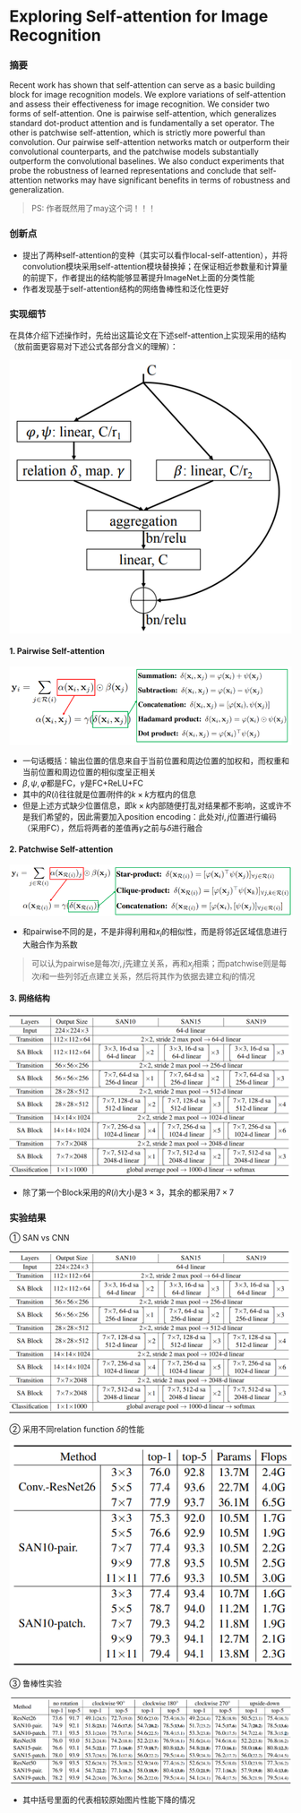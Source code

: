 # Exploring Self-attention for Image Recognition

### 摘要

Recent work has shown that self-attention can serve as a basic building block for image recognition models. We explore variations of self-attention and assess their effectiveness for image recognition. We consider two forms of self-attention. One is pairwise self-attention, which generalizes standard dot-product attention and is fundamentally a set operator. The other is patchwise self-attention, which is strictly more powerful than convolution. Our pairwise self-attention networks match or outperform their convolutional counterparts, and the patchwise models substantially outperform the convolutional baselines. We also conduct experiments that probe the robustness of learned representations and conclude that self-attention networks may have significant benefits in terms of robustness and generalization.

> PS: 作者既然用了may这个词！！！

### 创新点

- 提出了两种self-attention的变种（其实可以看作local-self-attention），并将convolution模块采用self-attention模块替换掉；在保证相近参数量和计算量的前提下，作者提出的结构能够显著提升ImageNet上面的分类性能
- 作者发现基于self-attention结构的网络鲁棒性和泛化性更好

### 实现细节

在具体介绍下述操作时，先给出这篇论文在下述self-attention上实现采用的结构（放前面更容易对下述公式各部分含义的理解）：

![](png/san_1.png)

#### 1. Pairwise Self-attention

![](png/san_2.png)

- 一句话概括：输出位置的信息来自于当前位置和周边位置的加权和，而权重和当前位置和周边位置的相似度呈正相关
- $\beta,\psi, \varphi$都是FC，$\gamma$是FC+ReLU+FC
- 其中的$R(i)$往往就是位置$i$附件的$k\times k$方框内的信息
- 但是上述方式缺少位置信息，即$k\times k$内部随便打乱对结果都不影响，这或许不是我们希望的，因此需要加入position encoding：此处对$i,j$位置进行编码（采用FC），然后将两者的差值再$\gamma$之前与$\delta$进行融合

#### 2. Patchwise Self-attention

![](png/san_3.png)

- 和pairwise不同的是，不是非得利用和$x_i$的相似性，而是将邻近区域信息进行大融合作为系数

> 可以认为pairwise是每次$i,j$先建立关系，再和$x_j$相乘；而patchwise则是每次$i$和一些列邻近点建立关系，然后将其作为依据去建立和$j$的情况

#### 3. 网络结构

![](png/san_4.png)

- 除了第一个Block采用的$R(i)$大小是$3\times 3$，其余的都采用$7\times 7$

### 实验结果

① SAN vs CNN

![](png/san_4.png)

② 采用不同relation function $\delta$的性能

![](png/san_6.png)

③ 鲁棒性实验

![](png/san_7.png)

- 其中括号里面的代表相较原始图片性能下降的情况




